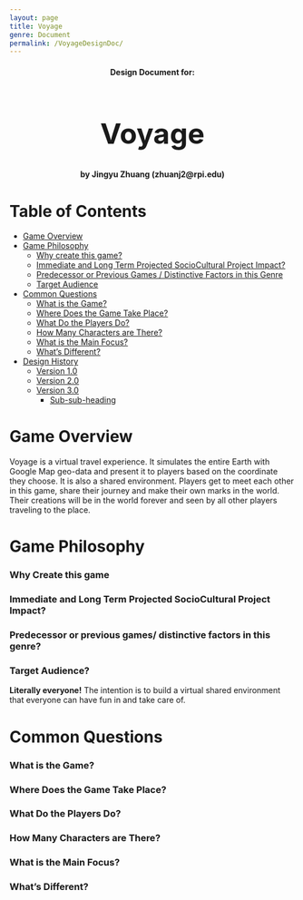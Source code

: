 ```yaml
---
layout: page
title: Voyage 
genre: Document
permalink: /VoyageDesignDoc/
---
```


<center>  <h4>Design Document for:</h4><h1 style="font-size:50px;">Voyage </h1><h4>by Jingyu Zhuang (zhuanj2@rpi.edu)</h4></center>

  

# Table of Contents

  

- [Game Overview](#game-overview)
- [Game Philosophy](#heading-1)
    * [Why create this game?](#sub-heading-1)
	* [Immediate and Long Term Projected SocioCultural Project Impact?](#sub-heading-1)
	* [Predecessor or Previous Games / Distinctive Factors in this Genre](#sub-heading-1)
	* [Target Audience](#sub-heading-1)
- [Common Questions](#heading-2)
	* [What is the Game?](#sub-heading-2)
	* [Where Does the Game Take Place?](#sub-heading-2)
	* [What Do the Players Do?](#sub-heading-2)
	* [How Many Characters are There?](#sub-heading-2)
	* [What is the Main Focus?](#sub-heading-2)
	* [What’s Different?](#sub-heading-2)
- [Design History](#heading-2)
	* [Version 1.0](#sub-heading-2)
	* [Version 2.0](#sub-heading-2)
	* [Version 3.0](#sub-heading-2)
	    + [Sub-sub-heading](#sub-sub-heading-2)



# Game Overview
Voyage is a virtual travel experience. It simulates the entire Earth with Google Map geo-data and present it to players based on the coordinate they choose. It is also a shared environment. Players get to meet each other in this game, share their journey and make their own marks in the world. Their creations will be in the world forever and seen by all other players traveling to the place.

# Game Philosophy
### Why Create this game
### Immediate and Long Term Projected SocioCultural Project Impact?
### Predecessor or previous games/ distinctive factors in this genre?
### Target Audience?
**Literally everyone!** The intention is to build a virtual shared environment that everyone can have fun in and take care of.

# Common Questions
### What is the Game?
### Where Does the Game Take Place?
### What Do the Players Do?
### How Many Characters are There?
### What is the Main Focus?
### What’s Different?